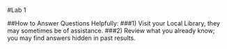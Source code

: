 #Lab 1

##How to Answer Questions Helpfully:
###1) Visit your Local Library, they may sometimes be of assistance. 
###2) Review what you already know; you may find answers hidden in past results.
